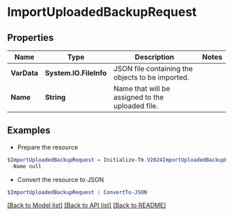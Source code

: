 # ImportUploadedBackupRequest
## Properties

Name | Type | Description | Notes
------------ | ------------- | ------------- | -------------
**VarData** | **System.IO.FileInfo** | JSON file containing the objects to be imported. | 
**Name** | **String** | Name that will be assigned to the uploaded file. | 

## Examples

- Prepare the resource
```powershell
$ImportUploadedBackupRequest = Initialize-Tm.V2024ImportUploadedBackupRequest  -VarData null `
 -Name null
```

- Convert the resource to JSON
```powershell
$ImportUploadedBackupRequest | ConvertTo-JSON
```

[[Back to Model list]](../README.md#documentation-for-models) [[Back to API list]](../README.md#documentation-for-api-endpoints) [[Back to README]](../README.md)

